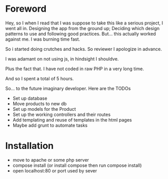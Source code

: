 # Foreword

Hey, so I when I read that I was suppose to take this like a serious project, I went all in.
Designing the app from the ground up; Deciding which design patterns to use and following good practices.
But... this actually worked against me. I was burning time fast. 

So i started doing crutches
and hacks. So reviewer I apologize in advance.

I was adamant on not using js, in hindsight I shouldve.

Plus the fact that. I have not coded in raw PHP in a very long time. 

And so I spent a total of 5 hours.

So...  to the future imaginary developer. Here are the TODOs

* Set up database
* Move products to new db
* Set up models for the Product
* Set up the working controllers and their routes
* Add templating and reuse of templates in the html pages
* Maybe add grunt to automate tasks

# Installation

* move to apache or some php server
* compose install (or install compose then run compose install)
* open localhost:80 or port used by sever
